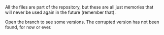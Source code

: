 All the files are part of the repository, but these are all just memories that will never be used again in the future (remember that).

Open the branch to see some versions.
The corrupted version has not been found, for now or ever.
